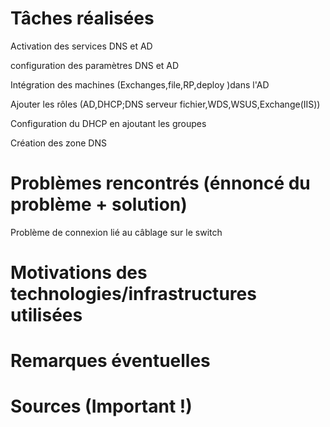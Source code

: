 # Tâches réalisées

Activation des services DNS et AD 

configuration des paramètres DNS et AD 

Intégration des machines (Exchanges,file,RP,deploy )dans l'AD

Ajouter  les rôles (AD,DHCP;DNS serveur fichier,WDS,WSUS,Exchange(IIS))

Configuration du DHCP  en ajoutant les groupes 

Création des zone DNS

# Problèmes rencontrés (énnoncé du problème + solution)
 
 Problème de connexion lié  au câblage sur le switch 

# Motivations des technologies/infrastructures utilisées

# Remarques éventuelles

# Sources (Important !)
